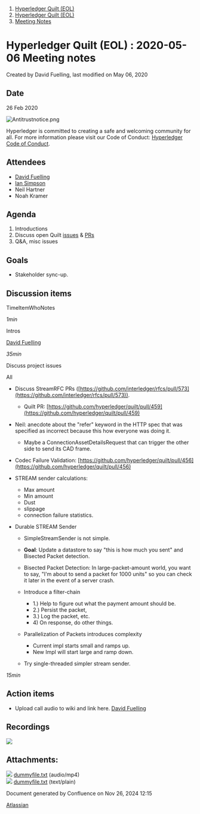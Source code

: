 1. [Hyperledger Quilt (EOL)](index.html)
2. [Hyperledger Quilt (EOL)](22446088.html)
3. [Meeting Notes](Meeting-Notes_22447301.html)

# Hyperledger Quilt (EOL) : 2020-05-06 Meeting notes

Created by David Fuelling, last modified on May 06, 2020

## Date

26 Feb 2020

![Antitrustnotice.png](https://wiki.hyperledger.org/download/attachments/22380656/Antitrustnotice.png?version=1&modificationDate=1569909779000&api=v2)

Hyperledger is committed to creating a safe and welcoming community for all. For more information please visit our Code of Conduct: [Hyperledger Code of Conduct](https://lf-hyperledger.atlassian.net/wiki/display/HYP/Hyperledger+Code+of+Conduct).

## Attendees

- [David Fuelling](https://lf-hyperledger.atlassian.net/wiki/people/70121:b1893520-0065-4a5f-9585-ee1a01d3aeec?ref=confluence)
- [Ian Simpson](https://lf-hyperledger.atlassian.net/wiki/people/61214badaee32f006fcc4dfd?ref=confluence)
- Neil Hartner
- Noah Kramer

## Agenda

1. Introductions
2. Discuss open Quilt [issues](https://github.com/hyperledger/quilt/issues) &amp; [PRs](https://github.com/hyperledger/quilt/pulls)
3. Q&amp;A, misc issues

## Goals

- Stakeholder sync-up.

## Discussion items

TimeItemWhoNotes

*1min*

Intros

[David Fuelling](https://lf-hyperledger.atlassian.net/wiki/people/70121:b1893520-0065-4a5f-9585-ee1a01d3aeec?ref=confluence)

*35min*

Discuss project issues

All

- Discuss StreamRFC PRs ([https://github.com/interledger/rfcs/pull/573](https://github.com/interledger/rfcs/pull/573)).
  
  - Quilt PR: [https://github.com/hyperledger/quilt/pull/459](https://github.com/hyperledger/quilt/pull/459)
- Neil: anecdote about the "refer" keyword in the HTTP spec that was specified as incorrect because this how everyone was doing it.
  
  - Maybe a ConnectionAssetDetailsRequest that can trigger the other side to send its CAD frame.
- Codec Failure Validation: [https://github.com/hyperledger/quilt/pull/456](https://github.com/hyperledger/quilt/pull/456)
- STREAM sender calculations:
  
  - Max amount
  - Min amount
  - Dust
  - slippage
  - connection failure statistics.
- Durable STREAM Sender
  
  - SimpleStreamSender is not simple.
  - **Goal**: Update a datastore to say "this is how much you sent" and Bisected Packet detection.
  - Bisected Packet Detection: In large-packet-amount world, you want to say, "I'm about to send a packet for 1000 units" so you can check it later in the event of a server crash.
  - Introduce a filter-chain
    
    - 1.) Help to figure out what the payment amount should be.
    - 2.) Persist the packet,
    - 3.) Log the packet, etc.
    - 4\) On response, do other things.
  - Parallelization of Packets introduces complexity
    
    - Current impl starts small and ramps up.
    - New Impl will start large and ramp down.
  - Try single-threaded simpler stream sender.

*15min*

## Action items

- Upload call audio to wiki and link here. [David Fuelling](https://lf-hyperledger.atlassian.net/wiki/people/70121:b1893520-0065-4a5f-9585-ee1a01d3aeec?ref=confluence)

## Recordings

[![](attachments/thumbnails/22446847/22447395)](attachments/22446847/22447395.txt)

## Attachments:

![](images/icons/bullet_blue.gif) [dummyfile.txt](attachments/22446847/22447432.txt) (audio/mp4)  
![](images/icons/bullet_blue.gif) [dummyfile.txt](attachments/22446847/22447395.txt) (text/plain)

Document generated by Confluence on Nov 26, 2024 12:15

[Atlassian](http://www.atlassian.com/)

